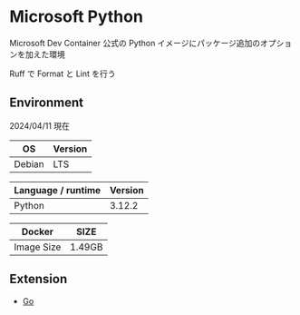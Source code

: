 # Microsoft Python

Microsoft Dev Container 公式の Python イメージにパッケージ追加のオプションを加えた環境

Ruff で Format と Lint を行う

## Environment

2024/04/11 現在

| OS | Version |
|----|---------|
| Debian | LTS | 

| Language / runtime | Version | 
|--------------------|---------|
| Python | 3.12.2 | 

| Docker | SIZE |
|--------|------|
| Image Size | 1.49GB | 

## Extension

- [Go](https://marketplace.visualstudio.com/items?itemName=golang.Go)
